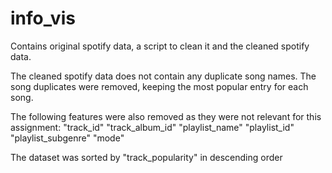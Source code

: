 # info_vis

Contains original spotify data, a script to clean it and the cleaned spotify data.

The cleaned spotify data does not contain any duplicate song names. The song duplicates were removed, keeping the most popular entry for each song. 

The following features were also removed as they were not relevant for this assignment:
"track_id"
"track_album_id"
"playlist_name"
"playlist_id"
"playlist_subgenre"
"mode"

The dataset was sorted by "track_popularity" in descending order
